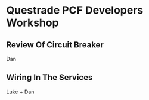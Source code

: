 # Questrade PCF Developers Workshop

## Review Of Circuit Breaker

Dan

## Wiring In The Services

Luke + Dan
